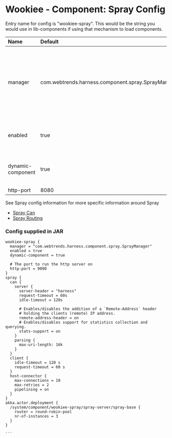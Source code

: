 # Wookiee - Component: Spray Config

Entry name for config is "wookiee-spray". This would be the string you would use in lib-components if using that mechanism to load components.

| Name | Default | Description |
|:-----|:--------|:------------|
| manager | com.webtrends.harness.component.spray.SprayManager | This should never be overridden or changed, and changing this would most likely cause it to not start up. |
| enabled | true | whether this component is enabled or not. |
| dynamic-component | true | enables loading up the component dynamically |
| http-port | 8080 | |

See Spray config information for more specific information around Spray

* [Spray Can](http://spray.io/documentation/1.2.2/spray-can/configuration/)
* [Spray Routing](http://spray.io/documentation/1.2.2/spray-routing/configuration/)

### Config supplied in JAR

````
wookiee-spray {
  manager = "com.webtrends.harness.component.spray.SprayManager"
  enabled = true
  dynamic-component = true

  # The port to run the http server on
  http-port = 9090
}
spray {
  can {
    server {
      server-header = "harness"
      request-timeout = 60s
      idle-timeout = 120s

      # Enables/disables the addition of a `Remote-Address` header
      # holding the clients (remote) IP address.
      remote-address-header = on
      # Enables/disables support for statistics collection and querying.
      stats-support = on
    }
    parsing {
      max-uri-length: 16k
    }
  }
  client {
    idle-timeout = 120 s
    request-timeout = 60 s
  }
  host-connector {
    max-connections = 10
    max-retries = 2
    pipelining = on
  }
}
akka.actor.deployment {
  /system/component/wookiee-spray/spray-server/spray-base {
    router = round-robin-pool
    nr-of-instances = 3
  }
}

```